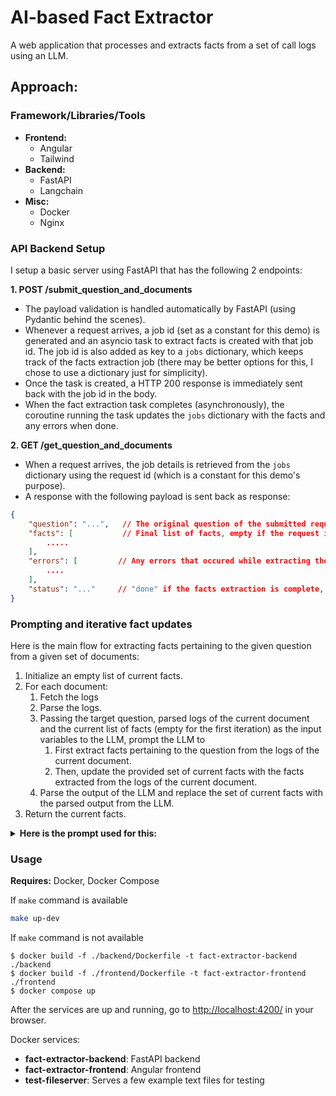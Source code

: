 # AI-based Fact Extractor
A web application that processes and extracts facts from a set of call logs using an LLM.

## Approach:

### Framework/Libraries/Tools

- **Frontend:**
  - Angular
  - Tailwind
- **Backend:**
  - FastAPI
  - Langchain
- **Misc:**
  - Docker
  - Nginx

### API Backend Setup

I setup a basic server using FastAPI that has the following 2 endpoints:

**1. POST /submit_question_and_documents**
- The payload validation is handled automatically by FastAPI (using Pydantic behind the scenes). 
- Whenever a request arrives, a job id (set as a constant for this demo) is generated and an asyncio task to extract facts is created with that job id. The job id is also added as key to a `jobs` dictionary, which keeps track of the facts extraction job (there may be better options for this, I chose to use a dictionary just for simplicity).
- Once the task is created, a HTTP 200 response is immediately sent back with the job id in the body.
- When the fact extraction task completes (asynchronously), the coroutine running the task updates the `jobs` dictionary with the facts and any errors when done.

**2. GET /get_question_and_documents**
- When a request arrives, the job details is retrieved from the `jobs` dictionary using the request id (which is a constant for this demo's purpose).
- A response with the following payload is sent back as response:
```json
{
    "question": "...",   // The original question of the submitted request
    "facts": [           // Final list of facts, empty if the request is still being processed
        .....
    ],
    "errors": [         // Any errors that occured while extracting the facts, empty if the request is still being processed
        ....
    ],
    "status": "..."     // "done" if the facts extraction is complete, "processing" if the request is still being processed
}
``` 

### Prompting and iterative fact updates
Here is the main flow for extracting facts pertaining to the given question from a given set of documents:

1. Initialize an empty list of current facts.
2. For each document:
   1. Fetch the logs
   2. Parse the logs.
   3. Passing the target question, parsed logs of the current document and the current list of facts (empty for the first iteration) as the input variables to the LLM, prompt the LLM to 
      1. First extract facts pertaining to the question from the logs of the current document.
      2. Then, update the provided set of current facts with the facts extracted from the logs of the current document.
   4. Parse the output of the LLM and replace the set of current facts with the parsed output from the LLM.
3. Return the current facts.

<details>
  <summary><strong>Here is the prompt used for this:</strong></summary>
<pre>You are provided with a specific QUESTION, a list of CURRENT FACTS (which may be empty) and a list of NEW LOGS.
Your task is to analyze the NEW LOGS to extract new facts relevant to the QUESTION and update the list of CURRENT FACTS based on this new information. 
Ensure that your extractions are accurate and relevant.<br>

Task Instructions:
\------------------
Step 1. Fact Extraction:
Review each log entry carefully. 
Identify and extract any new and relevant information that directly addresses the question posed. 
Remember that the logs are ordered. So, the logs that come later are more recent.
Focus on extracting clear and concise facts that are pertinent to the question. 
The extracte facts must sound like facts, rather than answer to the question directly.

Step 2. Fact Integration:
Add New Facts: Evaluate the extracted facts and add them to the list of current facts if they provide new insights or additional details not previously covered.
Modify Existing Facts: If any new information contradicts or updates an existing fact, modify the existing entry to reflect the most accurate and up-to-date information.
Confirm Existing Facts: Where new data supports (confirms) existing facts without adding new information, do not change the existing facts.

Step 3. Output:
Your output must STRICTLY be the list of updated facts only, without any prefix or additional context. Each fact must be separated by a newline.

Examples:
\------------------
QUESTION: 
What are the team decisions?

CURRENT FACTS:
The team is going to use Haskell to code the backend.
The team is meeting on Friday to discuss the next week's goals.

LOGS:
Log Entry 1: John: I don't think we should use Haskell for the backend. Since none of us are proficient in it, the learning cost is too steep.
Log Entry 2: Alex: I agree. We should stick to using Python for now.
Log Entry 3: John: Yeah, let's do that. For the frontend, are we all OK with using Angular?
Log Entry 4: Alex: Yes!

UPDATED FACTS:
The team is going to use Python to code the backend.
The team is meeting on Friday to discuss the next week's goals.
The team has decided to use Angular for the frontend.

Based on the aforementioned instructions, perform the task for the following set of QUESTION, CURRENT FACTS and NEW LOGS.

QUESTION:
{question}

CURRENT FACTS:
{current_facts}

NEW LOGS:
{logs}

UPDATED FACTS:
</pre></details>

### Usage

**Requires:** Docker, Docker Compose

If `make` command is available
```bash
make up-dev
```

If `make` command is not available
```
$ docker build -f ./backend/Dockerfile -t fact-extractor-backend ./backend
$ docker build -f ./frontend/Dockerfile -t fact-extractor-frontend ./frontend
$ docker compose up
```

After the services are up and running, go to [http://localhost:4200/](http://localhost:4200/) in your browser.

Docker services:
- **fact-extractor-backend**: FastAPI backend
- **fact-extractor-frontend**: Angular frontend
- **test-fileserver**: Serves a few example text files for testing
